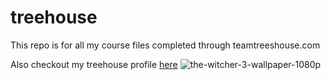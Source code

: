 # treehouse

This repo is for all my course files completed through teamtreeshouse.com

Also checkout my treehouse profile [here](https://teamtreehouse.com/michaelhernandez5)
![the-witcher-3-wallpaper-1080p](https://user-images.githubusercontent.com/13768123/29198230-e471813c-7e39-11e7-8415-87c106420f85.jpg)

